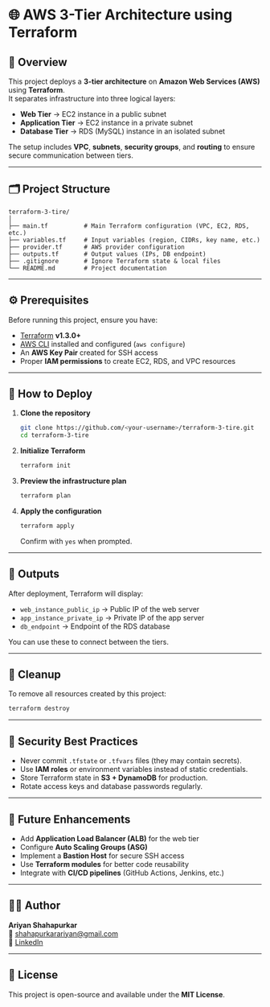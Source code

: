 # 🌐 AWS 3-Tier Architecture using Terraform

## 🧾 Overview
This project deploys a **3-tier architecture** on **Amazon Web Services (AWS)** using **Terraform**.  
It separates infrastructure into three logical layers:

- **Web Tier** → EC2 instance in a public subnet  
- **Application Tier** → EC2 instance in a private subnet  
- **Database Tier** → RDS (MySQL) instance in an isolated subnet  

The setup includes **VPC**, **subnets**, **security groups**, and **routing** to ensure secure communication between tiers.

---

## 🗂️ Project Structure
```
terraform-3-tire/
│
├── main.tf          # Main Terraform configuration (VPC, EC2, RDS, etc.)
├── variables.tf     # Input variables (region, CIDRs, key name, etc.)
├── provider.tf      # AWS provider configuration
├── outputs.tf       # Output values (IPs, DB endpoint)
├── .gitignore       # Ignore Terraform state & local files
└── README.md        # Project documentation
```

---

## ⚙️ Prerequisites
Before running this project, ensure you have:
- [Terraform](https://developer.hashicorp.com/terraform/downloads) **v1.3.0+**
- [AWS CLI](https://docs.aws.amazon.com/cli/latest/userguide/getting-started-install.html) installed and configured (`aws configure`)
- An **AWS Key Pair** created for SSH access
- Proper **IAM permissions** to create EC2, RDS, and VPC resources

---

## 🚀 How to Deploy

1. **Clone the repository**
   ```bash
   git clone https://github.com/<your-username>/terraform-3-tire.git
   cd terraform-3-tire
   ```

2. **Initialize Terraform**
   ```bash
   terraform init
   ```

3. **Preview the infrastructure plan**
   ```bash
   terraform plan
   ```

4. **Apply the configuration**
   ```bash
   terraform apply
   ```
   Confirm with `yes` when prompted.

---

## 🧩 Outputs
After deployment, Terraform will display:
- `web_instance_public_ip` → Public IP of the web server  
- `app_instance_private_ip` → Private IP of the app server  
- `db_endpoint` → Endpoint of the RDS database  

You can use these to connect between the tiers.

---

## 🧹 Cleanup
To remove all resources created by this project:
```bash
terraform destroy
```

---

## 🔐 Security Best Practices
- Never commit `.tfstate` or `.tfvars` files (they may contain secrets).  
- Use **IAM roles** or environment variables instead of static credentials.  
- Store Terraform state in **S3 + DynamoDB** for production.  
- Rotate access keys and database passwords regularly.  

---

## 🌟 Future Enhancements
- Add **Application Load Balancer (ALB)** for the web tier  
- Configure **Auto Scaling Groups (ASG)**  
- Implement a **Bastion Host** for secure SSH access  
- Use **Terraform modules** for better code reusability  
- Integrate with **CI/CD pipelines** (GitHub Actions, Jenkins, etc.)

---

## 👨‍💻 Author
**Ariyan Shahapurkar**  
📧 [shahapurkarariyan@gmail.com](mailto:shahapurkarariyan@gmail.com)  
💼 [LinkedIn](https://linkedin.com/in/ariyan-shahapurkar-983a91279)

---

## 💬 License
This project is open-source and available under the **MIT License**.
